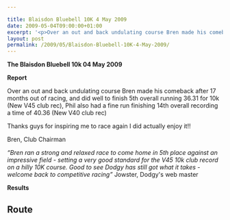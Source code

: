 ```yaml
---

title: Blaisdon Bluebell 10K 4 May 2009
date: 2009-05-04T09:00:00+01:00
excerpt: '<p>Over an out and back undulating course Bren made his comeback after 17 months out of racing, and did well to finish 5th overall running 36.31 for 10k. Phil also had a fine run finishing 14th in 40.36 Brendan Ward, Club Chairman Blaisdon 10k 04 May 2009 Photos Report Results</p>'
layout: post
permalink: /2009/05/Blaisdon-Bluebell-10K-4-May-2009/
---
```

**The Blaisdon Bluebell 10k 04 May 2009**</p> 

**Report**</p> 

Over an out and back undulating course Bren made his comeback after 17 months out of racing, and did well to finish 5th overall running 36.31 for 10k (New V45 club rec), Phil also had a fine run finishing 14th overall recording a time of 40.36 (New V40 club rec)

Thanks guys for inspiring me to race again I did actually enjoy it!!

Bren, Club Chairman

_&#8220;Bren ran a strong and relaxed race to come home in 5th place against an impressive field - setting a very good standard for the V45 10k club record on a hilly 10K course. Good to see Dodgy has still got what it takes - welcome back to competitive racing&#8221;_ Jowster, Dodgy's web master



**Results**

## Route

<map name="100109w.jpg">
  <area shape="RECT" coords="677,27,696,48" alt="Race Winner" />
  
  <area shape="RECT" coords="379,28,393,45" alt="Sarah Greef" />
  
  <area shape="RECT" coords="354,28,368,46" alt="Rachel Vines" />
  
  <area shape="RECT" coords="303,28,318,46" alt="Anna Maughan" />
  
  <area shape="RECT" coords="206,28,220,46" alt="Dawn Addinall" />
  
  <area shape="RECT" coords="86,28,103,46" alt="Alex Evans" />
</map>

<map name="100109m.jpg">
  <area shape="RECT" coords="63,31,76,45" alt="Clive Scott" />
  
  <area shape="RECT" coords="112,32,121,44" alt="Paul Davies" />
  
  <area shape="RECT" coords="118,32,129,43" alt="Paul Stonuary" />
  
  <area shape="RECT" coords="223,29,236,47" alt="James Gibbs" />
  
  <area shape="RECT" coords="255,29,264,42" alt="David Smeath" />
  
  <area shape="RECT" coords="263,28,272,43" alt="Chris Hale" />
  
  <area shape="RECT" coords="275,31,288,45" alt="Rob Shute" />
  
  <area shape="RECT" coords="308,31,321,45" alt="Billy Bradshaw" />
  
  <area shape="RECT" coords="582,29,594,46" alt="Will Ferguson" />
  
  <area shape="RECT" coords="680,30,694,45" alt="Race Winner" />
</map>